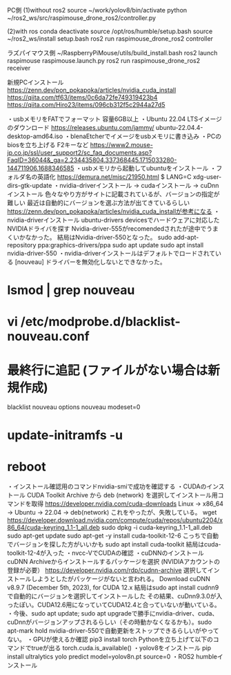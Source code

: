 PC側
(1)without ros2
source ~/work/yolov8/bin/activate
python ~/ros2_ws/src/raspimouse_drone_ros2/controller.py

(2)with ros
conda deactivate
source /opt/ros/humble/setup.bash
source ~/ros2_ws/install setup.bash
ros2 run raspimouse_drone_ros2 controller

ラズパイマウス側
~/RaspberryPiMouse/utils/build_install.bash
ros2 launch raspimouse raspimouse.launch.py
ros2 run raspimouse_drone_ros2 receiver

新規PCインストール
https://zenn.dev/pon_pokapoka/articles/nvidia_cuda_install
https://qiita.com/tf63/items/0c6da72fe749319423b4
https://qiita.com/Hiro23/items/096cb312f5c2944a27d5

・usbメモリをFATでフォーマット
容量6GB以上
・Ubuntu 22.04 LTSイメージのダウンロード
https://releases.ubuntu.com/jammy/
ubuntu-22.04.4-desktop-amd64.iso
・blenaEtcherでイメージをusbメモリに書き込み
・PCのbiosを立ち上げる
F2キーなど
https://www2.mouse-jp.co.jp/ssl/user_support2/sc_faq_documents.asp?FaqID=36044&_ga=2.234435804.337368445.1715033280-144711906.1688346585
・usbメモリから起動してubuntuをインストール
・フォルダ名の英語化
https://demura.net/misc/21950.html
$ LANG=C xdg-user-dirs-gtk-update
・nvidia-driverインストール -> cudaインストール -> cuDnnインストール
色々なやり方がサイトに記載されているが、バージョンの指定が難しい
最近は自動的にバージョンを選ぶ方法が出てきているらしい
https://zenn.dev/pon_pokapoka/articles/nvidia_cuda_installが参考になる
・nvidia-driverインストール
ubuntu-drivers devicesでハードウェアに対応したNVIDIAドライバを探す
Nvidia-driver-555がrecomendedされたが途中でうまくいかなかった。
結局はNvidia-driver-550となった。
sudo add-apt-repository ppa:graphics-drivers/ppa
sudo apt update
sudo apt install nvidia-driver-550
・nvidia-driverインストールはデフォルトでロードされている [nouveau] ドライバーを無効化しないとできなかった。
# lsmod | grep nouveau
# vi /etc/modprobe.d/blacklist-nouveau.conf
# 最終行に追記 (ファイルがない場合は新規作成)
blacklist nouveau
options nouveau modeset=0
# update-initramfs -u
# reboot
・インストール確認用のコマンドnvidia-smiで成功を確認する
・CUDAのインストール
CUDA Toolkit Archive から deb (network) を選択してインストール用コマンドを取得
https://developer.nvidia.com/cuda-downloads
Linux -> x86_64 -> Ubuntu -> 22.04 -> deb(network)
これをやったが、失敗している。
wget https://developer.download.nvidia.com/compute/cuda/repos/ubuntu2204/x86_64/cuda-keyring_1.1-1_all.deb
sudo dpkg -i cuda-keyring_1.1-1_all.deb
sudo apt-get update
sudo apt-get -y install cuda-toolkit-12-6
こっちで自動でバージョンを探した方がいいかも
sudo apt install cuda-toolkit
結局はcuda-toolkit-12-4が入った
・nvcc-VでCUDAの確認
・cuDNNのインストール
cuDNN Archiveからインストールするパッケージを選択 (NVIDIAアカウントの登録が必要）
https://developer.nvidia.com/rdp/cudnn-archive
選択してインストールしようとしたがパッケージがないと言われる。
Download cuDNN v8.9.7 (December 5th, 2023), for CUDA 12.x
結局はsudo apt install cudnn9で自動的にバージョンを選択してインストールした
その結果、cuDnn9.3.0が入ったぽい。CUDA12.6用になっていてCUDA12.4と合っていないが動いている。
・今後、sudo apt update; sudo apt upgradeで勝手にnvidia-driver、cuda、 cuDnnがバージョンアップされるらしい（その時動かなくなるかも）。sudo apt-mark hold nvidia-driver-550で自動更新をストップできるらしいがやってない。
・GPUが使えるか確認
pip3 install torch
Pythonを立ち上げて以下のコマンドでtrueが出る
torch.cuda.is_available()
・yolov8をインストール
pip install ultralytics
yolo predict model=yolov8n.pt source=0
・ROS2 humbleインストール
